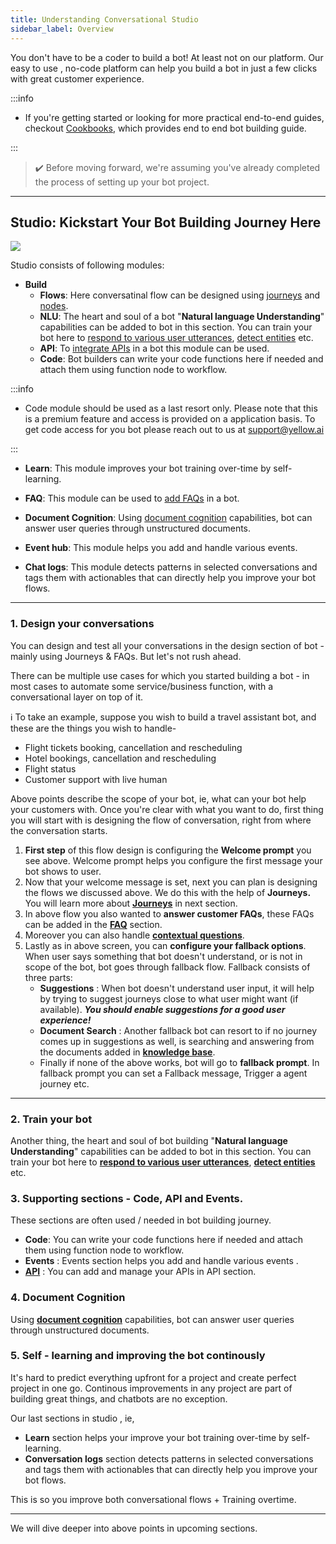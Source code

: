 ```yaml
---
title: Understanding Conversational Studio
sidebar_label: Overview
---
```


<!-- This section will make you familiar with the first section you see on top on the platform - Studio. Studio is the section where you design and train your chatbot. 
 -->

You don't have to be a coder to build a bot! At least not on our platform. Our easy to use , no-code platform can help you build a bot in just a few clicks with great customer experience.


:::info

- If you're getting started or looking for more practical end-to-end guides, checkout [Cookbooks](../../cookbooks/template-bots/customer-support-bot.md), which provides end to end bot building guide.

:::

> :heavy_check_mark: Before moving forward, we're assuming you've already completed the process of setting up your bot project. 

---

## Studio: Kickstart Your Bot Building Journey Here

![](https://i.imgur.com/49IDEd8.png)
<!-- update screenshot here-->

Studio consists of following modules:

- **Build**
    - **Flows**: Here conversatinal flow can be designed using [journeys](../studio/journeys) and [nodes](../studio/steps/steps/). 
    - **NLU**: The heart and soul of a bot "**Natural language Understanding**" capabilities can be added to bot in this section. You can train your bot here to [respond to various user utterances](./natural-language-understanding/intents),  [detect entities](./natural-language-understanding/entities) etc. 
    - **API**: To [integrate APIs](./api-management/add-api) in a bot this module can be used.
    - **Code**: Bot builders can write your code functions here if needed and attach them using function node to workflow. 

:::info

- Code module should be used as a last resort only. Please note that this is a premium feature and access is provided on a application basis. To get code access for you bot please reach out to us at support@yellow.ai

:::

- **Learn**: This module improves your bot training over-time by self-learning.
- **FAQ**: This module can be used to [add FAQs](./knowledge-management/add-faqs) in a bot.
- **Document Cognition**: Using [document cognition](./knowledge-management/what-is-document-cognition) capabilities, bot can answer user queries through unstructured documents.

- **Event hub**: This module helps you add and handle various events.
- **Chat logs**: This module detects patterns in selected conversations and tags them with actionables that can directly help you improve your bot flows. 

---

### 1. Design your conversations 

You can design and test all your conversations in the design section of bot - mainly using Journeys & FAQs. But let's not rush ahead. 

There can be multiple use cases for which you started building a bot - in most cases to automate some service/business function, with a conversational layer on top of it.

:information_source:  To take an example, suppose you wish to build a travel assistant bot, and these are the things you wish to handle-

- Flight tickets booking, cancellation and rescheduling
- Hotel bookings, cancellation and rescheduling
- Flight status
- Customer support with live human

Above points describe the scope of your bot, ie, what can your bot help your customers with. Once you're clear with what you want to do, first thing you will start with is designing the flow of conversation, right from where the conversation starts.

1. **First step** of this flow design is configuring the **Welcome prompt** you see above. Welcome prompt helps you configure the first message your bot shows to user. 
2. Now that your welcome message is set, next you can plan is designing the flows we discussed above. We do this with the help of **Journeys.** You will learn more about [**Journeys**](./journeys) in next section.
3. In above flow you also wanted to **answer customer FAQs**, these FAQs can be added in the [**FAQ**](./knowledge-management/add-faqs) section.
4. Moreover you can also handle [**contextual questions**](./context-management/add-contextual-response). 
5. Lastly as in above screen, you can **configure your fallback options**. When user says something that bot doesn't understand, or is not in scope of the bot, bot goes through fallback flow. 
    Fallback consists of three parts:
    - **Suggestions** : When bot doesn't understand user input, it will help by trying to suggest journeys close to what user might want (if available). ***You should enable suggestions for a good user experience!***
    - **Document Search** : Another fallback bot can resort to if no journey comes up in suggestions as well, is searching and answering from the documents added in [**knowledge base**](./knowledge-management/what-is-document-cognition).
    - Finally if none of the above works, bot will go to **fallback prompt**. In fallback prompt you can set a Fallback message, Trigger a agent journey etc. 

---

### 2. Train your bot
Another thing, the heart and soul of bot building "**Natural language Understanding**" capabilities can be added to bot in this section. 
You can train your bot here to [**respond to various user utterances**](./natural-language-understanding/intents),  [**detect entities**](./natural-language-understanding/entities) etc. 

### 3. Supporting sections - Code, API and Events.
These sections are often used / needed in bot building journey.
- **Code**: You can write your code functions here if needed and attach them using function node to workflow. 
- **Events** : Events section helps you add and handle various events .
- [**API**](./api-management/add-api) : You can add and manage your APIs in API section. 
### 4. Document Cognition
Using [**document cognition**](./knowledge-management/what-is-document-cognition) capabilities, bot can answer user queries through unstructured documents.

### 5. Self - learning and improving the bot continously
It's hard to predict everything upfront for a project and create perfect project in one go. Continous improvements in any project are part of building great things, and chatbots are no exception.

Our last sections in studio , ie, 

- **Learn** section helps your improve your bot training over-time by self-learning.
-  **Conversation logs** section detects patterns in selected conversations and tags them with actionables that can directly help you improve your bot flows. 

This is so you improve both conversational flows + Training overtime. 

---
We will dive deeper into above points in upcoming sections. 